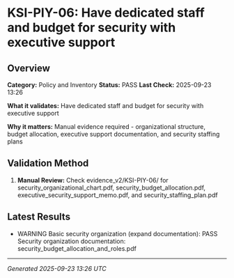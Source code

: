 # KSI-PIY-06: Have dedicated staff and budget for security with executive support

## Overview

**Category:** Policy and Inventory
**Status:** PASS
**Last Check:** 2025-09-23 13:26

**What it validates:** Have dedicated staff and budget for security with executive support

**Why it matters:** Manual evidence required - organizational structure, budget allocation, executive support documentation, and security staffing plans

## Validation Method

1. **Manual Review:** Check evidence_v2/KSI-PIY-06/ for security_organizational_chart.pdf, security_budget_allocation.pdf, executive_security_support_memo.pdf, and security_staffing_plan.pdf

## Latest Results

- WARNING Basic security organization (expand documentation): PASS Security organization documentation: security_budget_allocation_and_roles.pdf

---
*Generated 2025-09-23 13:26 UTC*